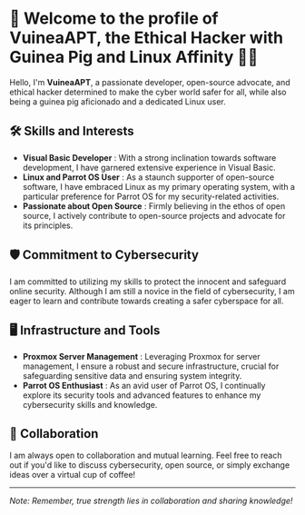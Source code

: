 # 🚀 Welcome to the profile of VuineaAPT, the Ethical Hacker with Guinea Pig and Linux Affinity 🐹🐧

Hello, I'm **VuineaAPT**, a passionate developer, open-source advocate, and ethical hacker determined to make the cyber world safer for all, while also being a guinea pig aficionado and a dedicated Linux user.

## 🛠️ Skills and Interests

- **Visual Basic Developer** : With a strong inclination towards software development, I have garnered extensive experience in Visual Basic.
- **Linux and Parrot OS User** : As a staunch supporter of open-source software, I have embraced Linux as my primary operating system, with a particular preference for Parrot OS for my security-related activities.
- **Passionate about Open Source** : Firmly believing in the ethos of open source, I actively contribute to open-source projects and advocate for its principles.

## 🛡️ Commitment to Cybersecurity

I am committed to utilizing my skills to protect the innocent and safeguard online security. Although I am still a novice in the field of cybersecurity, I am eager to learn and contribute towards creating a safer cyberspace for all.

## 🖥️ Infrastructure and Tools

- **Proxmox Server Management** : Leveraging Proxmox for server management, I ensure a robust and secure infrastructure, crucial for safeguarding sensitive data and ensuring system integrity.
- **Parrot OS Enthusiast** : As an avid user of Parrot OS, I continually explore its security tools and advanced features to enhance my cybersecurity skills and knowledge.

## 🤝 Collaboration

I am always open to collaboration and mutual learning. Feel free to reach out if you'd like to discuss cybersecurity, open source, or simply exchange ideas over a virtual cup of coffee!

---

*Note: Remember, true strength lies in collaboration and sharing knowledge!*

